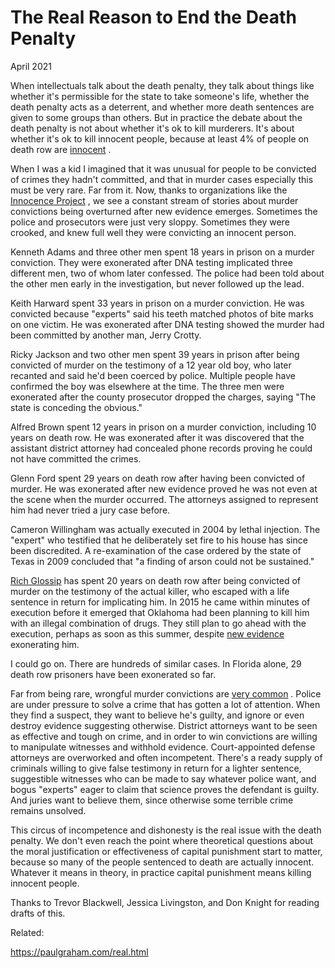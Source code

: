 # The Real Reason to End the Death Penalty

April 2021

When intellectuals talk about the death penalty, they talk about things like whether it's permissible for the state to take someone's life, whether the death penalty acts as a deterrent, and whether more death sentences are given to some groups than others. But in practice the debate about the death penalty is not about whether it's ok to kill murderers. It's about whether it's ok to kill innocent people, because at least 4% of people on death row are [innocent](https://www.pnas.org/content/111/20/7230) .

When I was a kid I imagined that it was unusual for people to be convicted of crimes they hadn't committed, and that in murder cases especially this must be very rare. Far from it. Now, thanks to organizations like the [Innocence Project](https://innocenceproject.org/all-cases) , we see a constant stream of stories about murder convictions being overturned after new evidence emerges. Sometimes the police and prosecutors were just very sloppy. Sometimes they were crooked, and knew full well they were convicting an innocent person.

Kenneth Adams and three other men spent 18 years in prison on a murder conviction. They were exonerated after DNA testing implicated three different men, two of whom later confessed. The police had been told about the other men early in the investigation, but never followed up the lead.

Keith Harward spent 33 years in prison on a murder conviction. He was convicted because "experts" said his teeth matched photos of bite marks on one victim. He was exonerated after DNA testing showed the murder had been committed by another man, Jerry Crotty.

Ricky Jackson and two other men spent 39 years in prison after being convicted of murder on the testimony of a 12 year old boy, who later recanted and said he'd been coerced by police. Multiple people have confirmed the boy was elsewhere at the time. The three men were exonerated after the county prosecutor dropped the charges, saying "The state is conceding the obvious."

Alfred Brown spent 12 years in prison on a murder conviction, including 10 years on death row. He was exonerated after it was discovered that the assistant district attorney had concealed phone records proving he could not have committed the crimes.

Glenn Ford spent 29 years on death row after having been convicted of murder. He was exonerated after new evidence proved he was not even at the scene when the murder occurred. The attorneys assigned to represent him had never tried a jury case before.

Cameron Willingham was actually executed in 2004 by lethal injection. The "expert" who testified that he deliberately set fire to his house has since been discredited. A re-examination of the case ordered by the state of Texas in 2009 concluded that "a finding of arson could not be sustained."

[Rich Glossip](https://saverichardglossip.com/facts) has spent 20 years on death row after being convicted of murder on the testimony of the actual killer, who escaped with a life sentence in return for implicating him. In 2015 he came within minutes of execution before it emerged that Oklahoma had been planning to kill him with an illegal combination of drugs. They still plan to go ahead with the execution, perhaps as soon as this summer, despite [new evidence](https://www.usnews.com/news/best-states/oklahoma/articles/2020-10-14/attorney-for-oklahoma-death-row-inmate-claims-new-evidence) exonerating him.

I could go on. There are hundreds of similar cases. In Florida alone, 29 death row prisoners have been exonerated so far.

Far from being rare, wrongful murder convictions are [very common](https://deathpenaltyinfo.org/policy-issues/innocence/description-of-innocence-cases) . Police are under pressure to solve a crime that has gotten a lot of attention. When they find a suspect, they want to believe he's guilty, and ignore or even destroy evidence suggesting otherwise. District attorneys want to be seen as effective and tough on crime, and in order to win convictions are willing to manipulate witnesses and withhold evidence. Court-appointed defense attorneys are overworked and often incompetent. There's a ready supply of criminals willing to give false testimony in return for a lighter sentence, suggestible witnesses who can be made to say whatever police want, and bogus "experts" eager to claim that science proves the defendant is guilty. And juries want to believe them, since otherwise some terrible crime remains unsolved.

This circus of incompetence and dishonesty is the real issue with the death penalty. We don't even reach the point where theoretical questions about the moral justification or effectiveness of capital punishment start to matter, because so many of the people sentenced to death are actually innocent. Whatever it means in theory, in practice capital punishment means killing innocent people.

Thanks to Trevor Blackwell, Jessica Livingston, and Don Knight for reading drafts of this.

Related:

https://paulgraham.com/real.html
